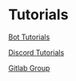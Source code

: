 # Tutorials
[Bot Tutorials](#/Tutorials/Bot/Home)

[Discord Tutorials](#/Tutorials/Discord/Home)

[Gitlab Group](https://git.meltinglava.no/the-team-coders)